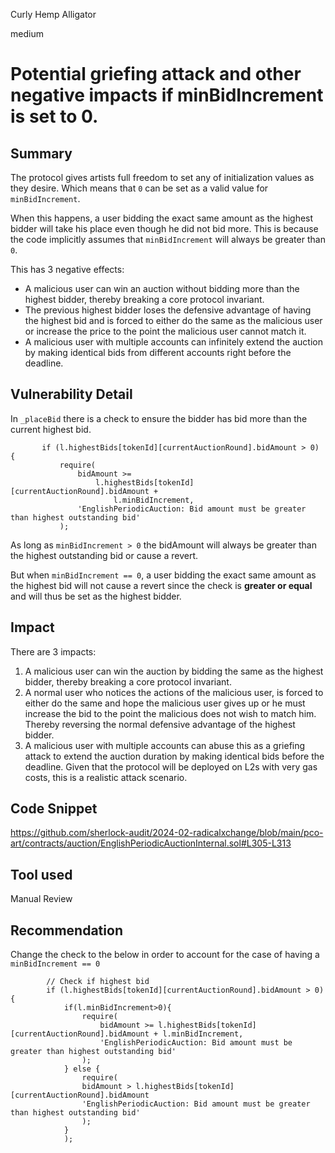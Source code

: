 Curly Hemp Alligator

medium

# Potential griefing attack and other negative impacts if minBidIncrement is set to 0.

## Summary

The protocol gives artists full freedom to set any of initialization values as they desire. Which means that `0` can be set as a valid value for `minBidIncrement`.

When this happens, a user bidding the exact same amount as the highest bidder will take his place even though he did not bid more. This is because the code implicitly assumes that `minBidIncrement` will always be greater than `0`.

This has 3 negative effects:
- A malicious user can win an auction without bidding more than the highest bidder, thereby breaking a core protocol invariant.
- The previous highest bidder loses the defensive advantage of having the highest bid and is forced to either do the same as the malicious user or increase the price to the point the malicious user cannot match it.  
- A malicious user with multiple accounts can infinitely extend the auction by making identical bids from different accounts right before the deadline.   


## Vulnerability Detail

In `_placeBid` there is a check to ensure the bidder has bid more than the current highest bid. 
 ```solidity 
        if (l.highestBids[tokenId][currentAuctionRound].bidAmount > 0) {
            require(
                bidAmount >=
                    l.highestBids[tokenId][currentAuctionRound].bidAmount +
                        l.minBidIncrement,
                'EnglishPeriodicAuction: Bid amount must be greater than highest outstanding bid'
            );
 ```
As long as `minBidIncrement > 0` the bidAmount will always be greater than the highest outstanding bid or cause a revert. 

But when `minBidIncrement == 0`, a user bidding the exact same amount as the highest bid will not cause a revert since the check is **greater or equal** and will thus be set as the highest bidder. 
  
## Impact

There are 3 impacts:

1. A malicious user can win the auction by bidding the same as the highest bidder, thereby breaking a core protocol invariant. 
2. A normal user who notices the actions of the malicious user, is forced to either do the same and hope the malicious user gives up or he must increase the bid to the point the malicious does not wish to match him. Thereby reversing the normal defensive advantage of the highest bidder. 
3. A malicious user with multiple accounts can abuse this as a griefing attack to extend the auction duration by making identical bids before the deadline. Given that the protocol will be deployed on L2s with very gas costs, this is a realistic attack scenario. 



## Code Snippet

https://github.com/sherlock-audit/2024-02-radicalxchange/blob/main/pco-art/contracts/auction/EnglishPeriodicAuctionInternal.sol#L305-L313

## Tool used

Manual Review

## Recommendation

Change the check to the below in order to account for the case of having a `minBidIncrement == 0`

```solidity
        // Check if highest bid
        if (l.highestBids[tokenId][currentAuctionRound].bidAmount > 0) {
            if(l.minBidIncrement>0){
                require(
                    bidAmount >= l.highestBids[tokenId][currentAuctionRound].bidAmount + l.minBidIncrement,
                    'EnglishPeriodicAuction: Bid amount must be greater than highest outstanding bid'
                );
            } else {
                require(
                bidAmount > l.highestBids[tokenId][currentAuctionRound].bidAmount
                'EnglishPeriodicAuction: Bid amount must be greater than highest outstanding bid'
                );
            }
            ); 
```
